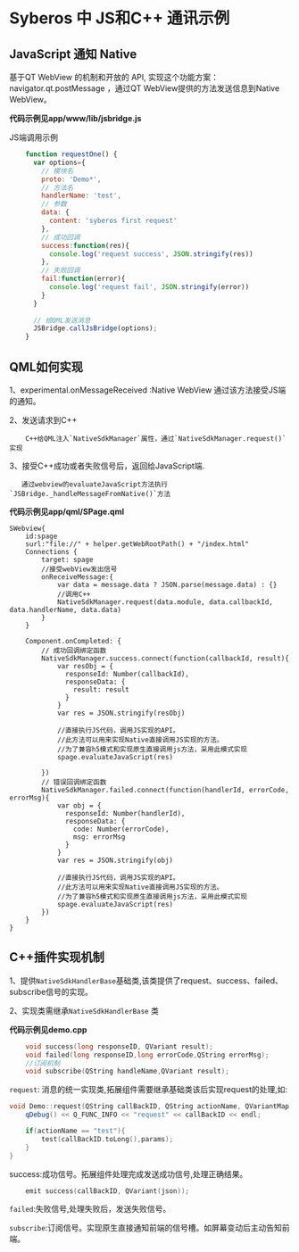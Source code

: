# Syberos 中 JS和C++ 通讯示例

## JavaScript 通知 Native

基于QT WebView 的机制和开放的 API, 实现这个功能方案：
navigator.qt.postMessage ，通过QT WebView提供的方法发送信息到Native WebView。

**代码示例见app/www/lib/jsbridge.js**

JS端调用示例
``` javascript
    function requestOne() {
      var options={
        // 模块名
        proto: 'Demo*',
        // 方法名
        handlerName: 'test',
        // 参数
        data: {
          content: 'syberos first request'
        },
        // 成功回调
        success:function(res){
          console.log('request success', JSON.stringify(res))
        },
        // 失败回调
        fail:function(error){
          console.log('request fail', JSON.stringify(error))
        }
      }
    
      // 给QML发送消息
      JSBridge.callJsBridge(options);
    }
```


## QML如何实现

1、experimental.onMessageReceived :Native WebView 通过该方法接受JS端的通知。

2、发送请求到C++  
  
        C++给QML注入`NativeSdkManager`属性，通过`NativeSdkManager.request()`实现
3、接受C++成功或者失败信号后，返回给JavaScript端. 
   
       通过webview的evaluateJavaScript方法执行`JSBridge._handleMessageFromNative()`方法

**代码示例见app/qml/SPage.qml**

```
SWebview{
    id:spage
    surl:"file://" + helper.getWebRootPath() + "/index.html"
    Connections {
        target: spage
        //接受webView发出信号
        onReceiveMessage:{
            var data = message.data ? JSON.parse(message.data) : {}
            //调用C++
            NativeSdkManager.request(data.module, data.callbackId, data.handlerName, data.data)
        }
    }

    Component.onCompleted: {
        // 成功回调绑定函数
        NativeSdkManager.success.connect(function(callbackId, result){
            var resObj = {
              responseId: Number(callbackId),
              responseData: {
                result: result
              }
            }
            var res = JSON.stringify(resObj)

            //直接执行JS代码，调用JS实现的API。
            //此方法可以用来实现Native直接调用JS实现的方法。
            //为了兼容h5模式和实现原生直接调用js方法，采用此模式实现
            spage.evaluateJavaScript(res)

        })
        // 错误回调绑定函数
        NativeSdkManager.failed.connect(function(handlerId, errorCode, errorMsg){
            var obj = {
              responseId: Number(handlerId),
              responseData: {
                code: Number(errorCode),
                msg: errorMsg
              }
            }
            var res = JSON.stringify(obj)

            //直接执行JS代码，调用JS实现的API。
            //此方法可以用来实现Native直接调用JS实现的方法。
            //为了兼容h5模式和实现原生直接调用js方法，采用此模式实现
            spage.evaluateJavaScript(res)
        })
    }
}
```


## C++插件实现机制


1、提供`NativeSdkHandlerBase`基础类,该类提供了request、success、failed、subscribe信号的实现。

2、实现类需继承`NativeSdkHandlerBase` 类

**代码示例见demo.cpp**


``` c++
    void success(long responseID, QVariant result);
    void failed(long responseID,long errorCode,QString errorMsg);
    //订阅机制
    void subscribe(QString handleName,QVariant result);
```

`request`: 消息的统一实现类,拓展组件需要继承基础类该后实现request的处理,如:

``` c++
void Demo::request(QString callBackID, QString actionName, QVariantMap params){
    qDebug() << Q_FUNC_INFO << "request" << callBackID << endl;

    if(actionName == "test"){
        test(callBackID.toLong(),params);
    }
}
```

success:成功信号。拓展组件处理完成发送成功信号,处理正确结果。

``` c++
    emit success(callBackID, QVariant(json));
```
`failed`:失败信号,处理失败后，发送失败信号。

`subscribe`:订阅信号。实现原生直接通知前端的信号槽。如屏幕变动后主动告知前端。




